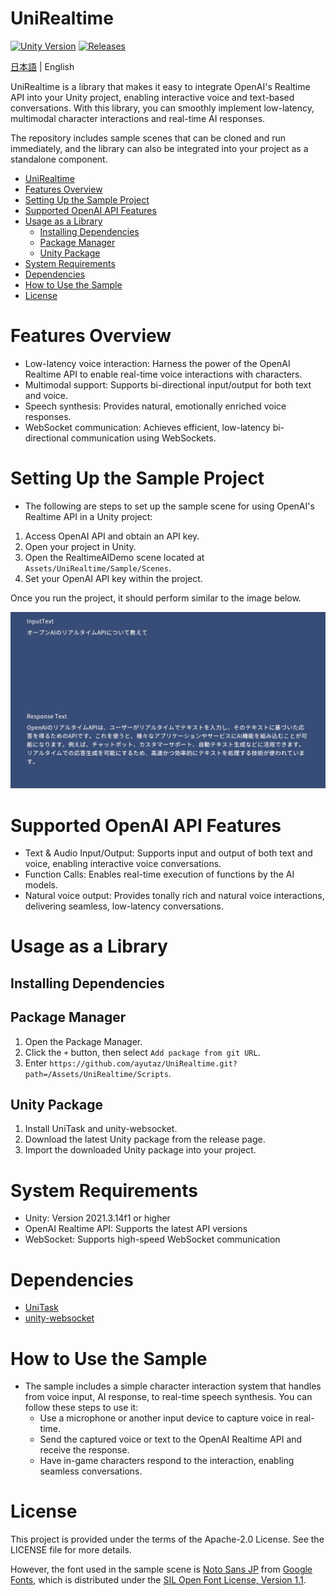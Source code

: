 # UniRealtime

[![Unity Version](https://img.shields.io/badge/Unity-2022.3%2B-blueviolet?logo=unity)](https://unity.com/releases/editor/archive)
[![Releases](https://img.shields.io/github/release/ayutaz/UniRealtime.svg)](https://github.com/ayutaz/UniRealtime/releases)

[日本語](README.md) | English

UniRealtime is a library that makes it easy to integrate OpenAI's Realtime API into your Unity project, enabling interactive voice and text-based conversations. With this library, you can smoothly implement low-latency, multimodal character interactions and real-time AI responses.

The repository includes sample scenes that can be cloned and run immediately, and the library can also be integrated into your project as a standalone component.

<!-- TOC -->
* [UniRealtime](#unirealtime)
* [Features Overview](#features-overview)
* [Setting Up the Sample Project](#setting-up-the-sample-project)
* [Supported OpenAI API Features](#supported-openai-api-features)
* [Usage as a Library](#usage-as-a-library)
  * [Installing Dependencies](#installing-dependencies)
  * [Package Manager](#package-manager)
  * [Unity Package](#unity-package)
* [System Requirements](#system-requirements)
* [Dependencies](#dependencies)
* [How to Use the Sample](#how-to-use-the-sample)
* [License](#license)
<!-- TOC -->

# Features Overview
* Low-latency voice interaction: Harness the power of the OpenAI Realtime API to enable real-time voice interactions with characters.
* Multimodal support: Supports bi-directional input/output for both text and voice.
* Speech synthesis: Provides natural, emotionally enriched voice responses.
* WebSocket communication: Achieves efficient, low-latency bi-directional communication using WebSockets.

# Setting Up the Sample Project
* The following are steps to set up the sample scene for using OpenAI's Realtime API in a Unity project:

1. Access OpenAI API and obtain an API key.
2. Open your project in Unity.
3. Open the RealtimeAIDemo scene located at `Assets/UniRealtime/Sample/Scenes`.
4. Set your OpenAI API key within the project.

Once you run the project, it should perform similar to the image below.

![](Docs/sampleSceneImage.png)

# Supported OpenAI API Features
* Text & Audio Input/Output: Supports input and output of both text and voice, enabling interactive voice conversations.
* Function Calls: Enables real-time execution of functions by the AI models.
* Natural voice output: Provides tonally rich and natural voice interactions, delivering seamless, low-latency conversations.

# Usage as a Library

## Installing Dependencies

## Package Manager
1. Open the Package Manager.
2. Click the `+` button, then select `Add package from git URL`.
3. Enter `https://github.com/ayutaz/UniRealtime.git?path=/Assets/UniRealtime/Scripts`.

## Unity Package
1. Install UniTask and unity-websocket.
2. Download the latest Unity package from the release page.
3. Import the downloaded Unity package into your project.

# System Requirements
* Unity: Version 2021.3.14f1 or higher
* OpenAI Realtime API: Supports the latest API versions
* WebSocket: Supports high-speed WebSocket communication

# Dependencies
* [UniTask](https://github.com/Cysharp/UniTask)
* [unity-websocket](https://github.com/mikerochip/unity-websocket)

# How to Use the Sample
* The sample includes a simple character interaction system that handles from voice input, AI response, to real-time speech synthesis. You can follow these steps to use it:
    * Use a microphone or another input device to capture voice in real-time.
    * Send the captured voice or text to the OpenAI Realtime API and receive the response.
    * Have in-game characters respond to the interaction, enabling seamless conversations.

# License
This project is provided under the terms of the Apache-2.0 License. See the LICENSE file for more details.

However, the font used in the sample scene is [Noto Sans JP](https://fonts.google.com/noto/specimen/Noto+Sans+JP) from [Google Fonts](https://fonts.google.com/), which is distributed under the [SIL Open Font License, Version 1.1](https://openfontlicense.org/open-font-license-official-text/).